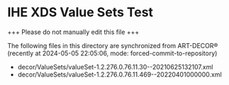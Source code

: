# IHE XDS Value Sets Test

+++ Please do not manually edit this file +++

The following files in this directory are synchronized from ART-DECOR® (recently at 2024-05-05 22:05:06, mode: forced-commit-to-repository)

* decor/ValueSets/valueSet-1.2.276.0.76.11.30--20210625132107.xml
* decor/ValueSets/valueSet-1.2.276.0.76.11.469--20220401000000.xml
